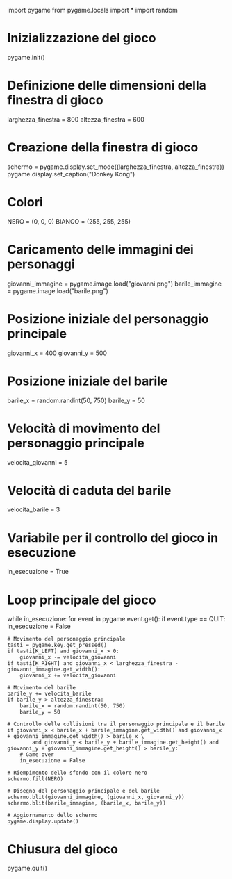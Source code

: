 import pygame
from pygame.locals import *
import random

# Inizializzazione del gioco
pygame.init()

# Definizione delle dimensioni della finestra di gioco
larghezza_finestra = 800
altezza_finestra = 600

# Creazione della finestra di gioco
schermo = pygame.display.set_mode((larghezza_finestra, altezza_finestra))
pygame.display.set_caption("Donkey Kong")

# Colori
NERO = (0, 0, 0)
BIANCO = (255, 255, 255)

# Caricamento delle immagini dei personaggi
giovanni_immagine = pygame.image.load("giovanni.png")
barile_immagine = pygame.image.load("barile.png")

# Posizione iniziale del personaggio principale
giovanni_x = 400
giovanni_y = 500

# Posizione iniziale del barile
barile_x = random.randint(50, 750)
barile_y = 50

# Velocità di movimento del personaggio principale
velocita_giovanni = 5

# Velocità di caduta del barile
velocita_barile = 3

# Variabile per il controllo del gioco in esecuzione
in_esecuzione = True

# Loop principale del gioco
while in_esecuzione:
    for event in pygame.event.get():
        if event.type == QUIT:
            in_esecuzione = False

    # Movimento del personaggio principale
    tasti = pygame.key.get_pressed()
    if tasti[K_LEFT] and giovanni_x > 0:
        giovanni_x -= velocita_giovanni
    if tasti[K_RIGHT] and giovanni_x < larghezza_finestra - giovanni_immagine.get_width():
        giovanni_x += velocita_giovanni

    # Movimento del barile
    barile_y += velocita_barile
    if barile_y > altezza_finestra:
        barile_x = random.randint(50, 750)
        barile_y = 50

    # Controllo delle collisioni tra il personaggio principale e il barile
    if giovanni_x < barile_x + barile_immagine.get_width() and giovanni_x + giovanni_immagine.get_width() > barile_x \
            and giovanni_y < barile_y + barile_immagine.get_height() and giovanni_y + giovanni_immagine.get_height() > barile_y:
        # Game over
        in_esecuzione = False

    # Riempimento dello sfondo con il colore nero
    schermo.fill(NERO)

    # Disegno del personaggio principale e del barile
    schermo.blit(giovanni_immagine, (giovanni_x, giovanni_y))
    schermo.blit(barile_immagine, (barile_x, barile_y))

    # Aggiornamento dello schermo
    pygame.display.update()

# Chiusura del gioco
pygame.quit()
